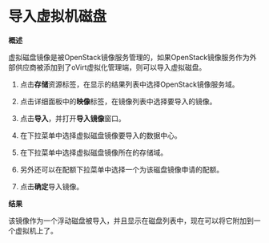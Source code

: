 # 导入虚拟机磁盘

**概述**

虚拟磁盘镜像是被OpenStack镜像服务管理的，如果OpenStack镜像服务作为外部供应商被添加到了oVirt虚拟化管理端，则可以导入虚拟磁盘。

1. 点击**存储**资源标签，在显示的结果列表中选择OpenStack镜像服务域。

2. 点击详细面板中的**映像**标签，在镜像列表中选择要导入的镜像。

3. 点击**导入**，并打开**导入镜像**窗口。

4. 在下拉菜单中选择虚拟磁盘镜像要导入的数据中心。

5. 在下拉菜单中选择虚拟磁盘镜像所在的存储域。

6. 另外还可以在配额下拉菜单中选择一个为该磁盘镜像申请的配额。

7. 点击**确定**导入镜像。

**结果**

该镜像作为一个浮动磁盘被导入，并且显示在磁盘列表中，现在可以将它附加到一个虚拟机上了。

